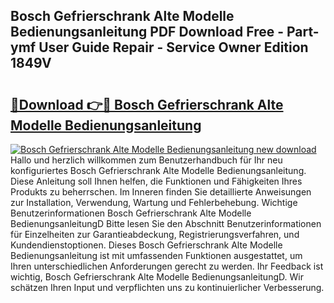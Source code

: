 ## Bosch Gefrierschrank Alte Modelle Bedienungsanleitung PDF Download Free - Part-ymf User Guide Repair - Service Owner Edition 1849V

# <h2><a href="http://df4cch.blite.top/?on=Bosch+Gefrierschrank+Alte+Modelle+Bedienungsanleitung">🔗Download 👉🔴 Bosch Gefrierschrank Alte Modelle Bedienungsanleitung</a></h2>

[![Bosch Gefrierschrank Alte Modelle Bedienungsanleitung new download](https://i.imgur.com/lujVjoI.png)](http://df4cch.blite.top/?on=Bosch+Gefrierschrank+Alte+Modelle+Bedienungsanleitung)
Hallo und herzlich willkommen zum Benutzerhandbuch für Ihr neu konfiguriertes Bosch Gefrierschrank Alte Modelle Bedienungsanleitung. Diese Anleitung soll Ihnen helfen, die Funktionen und Fähigkeiten Ihres Produkts zu beherrschen. Im Inneren finden Sie detaillierte Anweisungen zur Installation, Verwendung, Wartung und Fehlerbehebung. Wichtige Benutzerinformationen Bosch Gefrierschrank Alte Modelle BedienungsanleitungD Bitte lesen Sie den Abschnitt Benutzerinformationen für Einzelheiten zur Garantieabdeckung, Registrierungsverfahren, und Kundendienstoptionen. Dieses Bosch Gefrierschrank Alte Modelle Bedienungsanleitung ist mit umfassenden Funktionen ausgestattet, um Ihren unterschiedlichen Anforderungen gerecht zu werden. Ihr Feedback ist wichtig, Bosch Gefrierschrank Alte Modelle BedienungsanleitungD. Wir schätzen Ihren Input und verpflichten uns zu kontinuierlicher Verbesserung.
